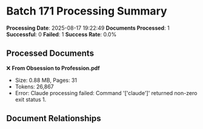 # Batch 171 Processing Summary

**Processing Date**: 2025-08-17 19:22:49
**Documents Processed**: 1
**Successful**: 0
**Failed**: 1
**Success Rate**: 0.0%

## Processed Documents

❌ **From Obsession to Profession.pdf**
   - Size: 0.88 MB, Pages: 31
   - Tokens: 26,867
   - Error: Claude processing failed: Command '['claude']' returned non-zero exit status 1.

## Document Relationships
